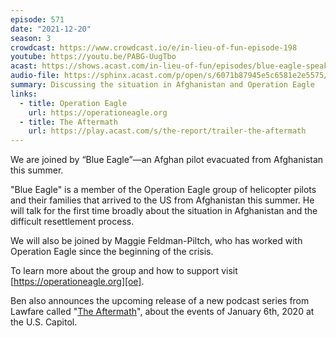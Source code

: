 ```yaml
---
episode: 571
date: "2021-12-20"
season: 3
crowdcast: https://www.crowdcast.io/e/in-lieu-of-fun-episode-198
youtube: https://youtu.be/PABG-UugTbo
acast: https://shows.acast.com/in-lieu-of-fun/episodes/blue-eagle-speaks
audio-file: https://sphinx.acast.com/p/open/s/6071b87945e5c6581e2e5575/e/61c73e4139c72500130d06b4/media.mp3
summary: Discussing the situation in Afghanistan and Operation Eagle
links:
  - title: Operation Eagle
    url: https://operationeagle.org
  - title: The Aftermath
    url: https://play.acast.com/s/the-report/trailer-the-aftermath
---
```

We are joined by “Blue Eagle”—an Afghan pilot evacuated from Afghanistan this summer.

"Blue Eagle" is a member of the Operation Eagle group of helicopter pilots and their families that arrived to the US from Afghanistan this summer. He will talk for the first time broadly about the situation in Afghanistan and the difficult resettlement process.

We will also be joined by Maggie Feldman-Piltch, who has worked with Operation Eagle since the beginning of the crisis.

To learn more about the group and how to support visit [https://operationeagle.org][oe].

Ben also announces the upcoming release of a new podcast series from Lawfare called "[The Aftermath][aft]", about the events of January 6th, 2020 at the U.S. Capitol.

[oe]: https://operationeagle.org
[aft]: https://play.acast.com/s/the-report/trailer-the-aftermath

